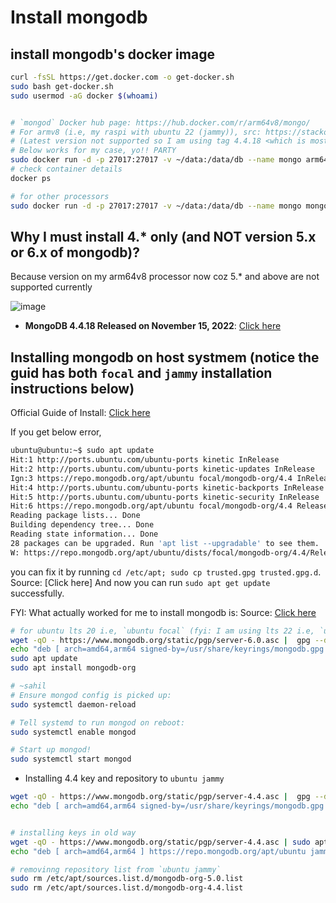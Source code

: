 # Install mongodb

## install mongodb's docker image

```bash
curl -fsSL https://get.docker.com -o get-docker.sh
sudo bash get-docker.sh
sudo usermod -aG docker $(whoami)


# `mongod` Docker hub page: https://hub.docker.com/r/arm64v8/mongo/
# For armv8 (i.e, my raspi with ubuntu 22 (jammy)), src: https://stackoverflow.com/a/72688644/10012446
# (Latest version not supported so I am using tag 4.4.18 <which is most recent supported version for arm64v8 processors>)sudo docker run -d -p 27017:27017 -v ~/data:/data/db --name mongo arm64v8/mongo
# Below works for my case, yo!! PARTY
sudo docker run -d -p 27017:27017 -v ~/data:/data/db --name mongo arm64v8/mongo:4.4.18
# check container details
docker ps

# for other processors
sudo docker run -d -p 27017:27017 -v ~/data:/data/db --name mongo mongo:bionic
```

## Why I must install 4.* only (and NOT version 5.x or 6.x of mongodb)?

Because version on my arm64v8 processor now coz 5.* and above are not supported currently

![image](https://user-images.githubusercontent.com/31458531/202874252-72f266a0-518f-4e26-9050-281a12f50854.png)

- **MongoDB 4.4.18 Released on November 15, 2022**: [Click here](https://www.mongodb.com/docs/manual/release-notes/4.4)


## Installing mongodb on host systmem (notice the guid has both `focal` and `jammy` installation instructions below)

Official Guide of Install: [Click here](https://www.mongodb.com/developer/products/mongodb/mongodb-on-raspberry-pi/)

If you get below error,

```bash
ubuntu@ubuntu:~$ sudo apt update
Hit:1 http://ports.ubuntu.com/ubuntu-ports kinetic InRelease
Hit:2 http://ports.ubuntu.com/ubuntu-ports kinetic-updates InRelease
Ign:3 https://repo.mongodb.org/apt/ubuntu focal/mongodb-org/4.4 InRelease
Hit:4 http://ports.ubuntu.com/ubuntu-ports kinetic-backports InRelease
Hit:5 http://ports.ubuntu.com/ubuntu-ports kinetic-security InRelease
Hit:6 https://repo.mongodb.org/apt/ubuntu focal/mongodb-org/4.4 Release
Reading package lists... Done
Building dependency tree... Done
Reading state information... Done
28 packages can be upgraded. Run 'apt list --upgradable' to see them.
W: https://repo.mongodb.org/apt/ubuntu/dists/focal/mongodb-org/4.4/Release.gpg: Key is stored in legacy trusted.gpg keyring (/etc/apt/trusted.gpg), see the DEPRECATION section in apt-key(8) for details.
```

you can fix it by running `cd /etc/apt; sudo cp trusted.gpg trusted.gpg.d`. Source: [Click here] And now you can run `sudo apt get update` successfully.


FYI: What actually worked for me to install mongodb is: Source: [Click here](https://www.mongodb.com/community/forums/t/installing-mongodb-over-ubuntu-22-04/159931)

```bash
# for ubuntu lts 20 i.e, `ubuntu focal` (fyi: I am using lts 22 i.e, `ubuntu jammy`)
wget -qO - https://www.mongodb.org/static/pgp/server-6.0.asc |  gpg --dearmor | sudo tee /usr/share/keyrings/mongodb.gpg > /dev/null
echo "deb [ arch=amd64,arm64 signed-by=/usr/share/keyrings/mongodb.gpg ] https://repo.mongodb.org/apt/ubuntu jammy/mongodb-org/6.0 multiverse" | sudo tee /etc/apt/sources.list.d/mongodb-org-6.0.list
sudo apt update
sudo apt install mongodb-org

# ~sahil
# Ensure mongod config is picked up:
sudo systemctl daemon-reload

# Tell systemd to run mongod on reboot:
sudo systemctl enable mongod

# Start up mongod!
sudo systemctl start mongod
```

- Installing 4.4 key and repository to `ubuntu jammy`

```bash
wget -qO - https://www.mongodb.org/static/pgp/server-4.4.asc |  gpg --dearmor | sudo tee /usr/share/keyrings/mongodb.gpg > /dev/null
echo "deb [ arch=amd64,arm64 signed-by=/usr/share/keyrings/mongodb.gpg ] https://repo.mongodb.org/apt/ubuntu jammy/mongodb-org/4.4 multiverse" | sudo tee /etc/apt/sources.list.d/mongodb-org-4.4.list


# installing keys in old way
wget -qO - https://www.mongodb.org/static/pgp/server-4.4.asc | sudo apt-key add -
echo "deb [ arch=amd64,arm64 ] https://repo.mongodb.org/apt/ubuntu jammy/mongodb-org/4.4 multiverse" | sudo tee /etc/apt/sources.list.d/mongodb-org-4.4.list

# removinng repository list from `ubuntu jammy`
sudo rm /etc/apt/sources.list.d/mongodb-org-5.0.list
sudo rm /etc/apt/sources.list.d/mongodb-org-4.4.list
```
